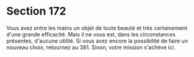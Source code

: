 # Section 172

Vous avez entre les mains un objet de toute beauté et très 
certainement d'une grande efficacité. Mais il ne vous est, dans les 
circonstances présentes, d'aucune utilité. Si vous avez encore la 
possibilité de faire un nouveau choix, retournez au 381. Sinon, 
votre mission s'achève ici.